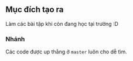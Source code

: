 ## Mục đích tạo ra

Làm các bài tập khi còn đang học tại trường :D

### Nhánh

Các code được up thằng ở `master` luôn cho dễ tìm.
